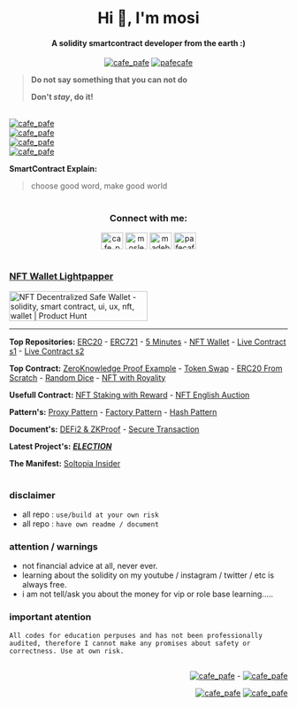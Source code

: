<h1 align="center">Hi 👋, I'm mosi</h1>
<h4 align="center">A solidity smartcontract developer from the earth :)</h4>

<p align="center"> 
  <a href="https://twitter.com/cafe_pafe" target="blank"><img src="https://img.shields.io/twitter/follow/cafe_pafe?logo=twitter&style=plastic&labelColor=334455" alt="cafe_pafe" /></a> 
<a href="https://youtube.com/pafecafe" target="blank"><img src="https://img.shields.io/badge/youtube-watch-red/follow/cafe_pafe?logo=youtube&style=plastic&logoColor=red&labelColor=334455" alt="pafecafe" /></a> 
</p>

> **Do not say something that you can not do**
> 
> **Don't *stay*, do it!**

<br />
<a href="https://linktr.ee/mosi.sol" target="blank">
  <img src="https://img.shields.io/badge/How%20to%20reach%20me-at%20linktree-blue?style=for-the-badge&logo=ethereum&color=white&logoColor=yellow&logoWidth=40&labelColor=black" alt="cafe_pafe" /></a> 
  <br />
<a href="https://www.linkedin.com/in/moslem-abbasi/" target="blank">
  <img src="https://img.shields.io/badge/Know%20about%20my%20experiences-LINKEDin-blue?style=for-the-badge&logo=ethereum&color=white&logoColor=yellow&logoWidth=40&labelColor=black" alt="cafe_pafe" /></a> 
  <br />
<a href="https://youtube.com/pafecafe" target="blank">
  <img src="https://img.shields.io/badge/I%E2%80%99m%20currently%20working%20on-teach%20solidity%20for%20free%20in%20farsi%20language-blue?style=for-the-badge&logo=ethereum&color=white&logoColor=yellow&logoWidth=40&labelColor=black" alt="cafe_pafe" /></a> 
<br />
<a href="https://github.com/mosi-sol" target="blank">
  <img src="https://img.shields.io/badge/I%E2%80%99m%20currently%20learning%20-how%20to%60s%20of%20smartcontract%20development%20%26%20reasearch%20about%20the%20blockchain-darkgrey?style=for-the-badge&logo=ethereum&color=white&logoColor=yellow&logoWidth=40&labelColor=black" alt="cafe_pafe" /></a> 


**SmartContract Explain:**
> choose good word, make good world


#

<h3 align="center">Connect with me:</h3>
<p align="center">
<a href="https://twitter.com/cafe_pafe" target="blank"><img align="center" src="https://raw.githubusercontent.com/rahuldkjain/github-profile-readme-generator/master/src/images/icons/Social/twitter.svg" alt="cafe_pafe" height="30" width="40" /></a>
<a href="https://linkedin.com/in/moslem-abbasi" target="blank"><img align="center" src="https://raw.githubusercontent.com/rahuldkjain/github-profile-readme-generator/master/src/images/icons/Social/linked-in-alt.svg" alt="moslem-abbasi" height="30" width="40" /></a>
<a href="https://instagram.com/madebymosi" target="blank"><img align="center" src="https://raw.githubusercontent.com/rahuldkjain/github-profile-readme-generator/master/src/images/icons/Social/instagram.svg" alt="madebymosi" height="30" width="40" /></a>
<a href="https://www.youtube.com/c/pafecafe" target="blank"><img align="center" src="https://raw.githubusercontent.com/rahuldkjain/github-profile-readme-generator/master/src/images/icons/Social/youtube.svg" alt="pafecafe" height="30" width="40" /></a>
</p>

#

### [NFT Wallet Lightpapper](https://github.com/mosi-sol/NftWallet/wiki/Light-Papper) 
<div>
<a href="https://www.producthunt.com/posts/nft-decentralized-safe-wallet?utm_source=badge-featured&utm_medium=badge&utm_souce=badge-nft&#0045;decentralized&#0045;safe&#0045;wallet" target="_blank"><img src="https://api.producthunt.com/widgets/embed-image/v1/featured.svg?post_id=337357&theme=dark" alt="NFT&#0032;Decentralized&#0032;Safe&#0032;Wallet - solidity&#0044;&#0032;smart&#0032;contract&#0044;&#0032;ui&#0044;&#0032;ux&#0044;&#0032;nft&#0044;&#0032;wallet | Product Hunt" style="width: 250px; height: 54px;" width="250" height="54" /></a>
</div>

---

**Top Repositories:** 
[ERC20](https://github.com/mosi-sol/erc20) - 
[ERC721](https://github.com/mosi-sol/erc721) - 
[5 Minutes](https://github.com/mosi-sol/5min) - 
[NFT Wallet](https://github.com/mosi-sol/NftWallet) - 
[Live Contract s1](https://github.com/mosi-sol/live-contracts) - 
[Live Contract s2](https://github.com/mosi-sol/live-contracts-s2) 

**Top Contract:**
[ZeroKnowledge Proof Example](https://github.com/mosi-sol/live-contracts/tree/main/episode-20) - 
[Token Swap](https://github.com/mosi-sol/erc20/tree/main/tokenSwap) - 
[ERC20 From Scratch](https://github.com/mosi-sol/erc20/tree/main/from%20scratch) - 
[Random Dice](https://github.com/mosi-sol/live-contracts/tree/main/episode-16) - 
[NFT with Royality](https://github.com/mosi-sol/erc721/tree/main/v5) 

**Usefull Contract:**
[NFT Staking with Reward](https://github.com/mosi-sol/live-contracts/tree/main/episode-6) - 
[NFT English Auction](https://github.com/mosi-sol/live-contracts-s2/tree/main/02-NftEnglishAuction) 

**Pattern's:**
[Proxy Pattern](https://github.com/mosi-sol/live-contracts/tree/main/episode-23) - 
[Factory Pattern](https://github.com/mosi-sol/live-contracts/tree/main/episode-3) - 
[Hash Pattern](https://github.com/mosi-sol/live-contracts/tree/main/episode-15) 

**Document's:**
[DEFi2 & ZKProof](https://github.com/mosi-sol/ZK/blob/main/Document-Examples.md) - 
[Secure Transaction](https://github.com/mosi-sol/ZK/blob/main/README.md) 

**Latest Project's:**
[***ELECTION***](https://github.com/mosi-sol/Election) 

**The Manifest:**
[Soltopia Insider]() 

#

### disclaimer
- all repo : ``use/build at your own risk``
- all repo : `have own readme / document`

### attention / warnings
- not financial advice at all, never ever.
- learning about the solidity on my youtube / instagram / twitter / etc is always free.
- i am not tell/ask you about the money for vip or role base learning.....

### important atention
`
 All codes for education perpuses and has not been professionally audited,
 therefore I cannot make any promises about safety or correctness. Use at own risk.
`

##

<p align="right"> 
<span>
<a href="https://github.com/investpedia" target="blank">
  <img src="https://img.shields.io/badge/my%20other%20github-%40investpedia-blueviolet?style=social&logo=github&logoColor=blueviolet&labelColor=e1e1e1&Color=345" alt="cafe_pafe" /></a>   
</span>
<span>
 - 
</span>
<span>
    <a href="https://github.com/mosi-sol" target="blank"><img src="https://img.shields.io/badge/solidity%20career-2017--2022-blueviolet?style=social&logo=github&logoColor=blueviolet&labelColor=e1e1e1&Color=345" alt="cafe_pafe" /></a>  
</span>
</p>

<p align="right"> 
  <span>
    <a href="https://github.com/mosi-sol" target="blank">
    <img src="https://img.shields.io/badge/Fun%20fact-we%20are%20simulated%20%3A)-blue?style=flat" alt="cafe_pafe" /></a>  
  </span>
  <span>
    <a href="https://github.com/mosi-sol" target="blank">
    <img src="https://img.shields.io/badge/Fun%20fact-i%20living%20on%20mars%20%3A)-blue?style=flat" alt="cafe_pafe" /></a>  
  </span>
</p>
